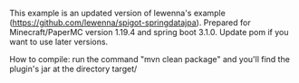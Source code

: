 This example is an updated version of lewenna's example (https://github.com/lewenna/spigot-springdatajpa).
Prepared for Minecraft/PaperMC version 1.19.4 and spring boot 3.1.0. Update pom if you want to use later versions.

How to compile: run the command "mvn clean package" and you'll find the plugin's jar at the directory target/
